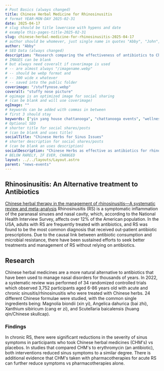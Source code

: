 ```yaml
---
# Post Basics (always changed)
title: Chinese Herbal Medicine for Rhinosinusitis
# format YEAR-MON-DAY 2025-02-31
date: 2025-04-17
# slug should be title lowercase with hypens and date
# example this-pages-title-2025-02-31
slug: chinese-herbal-medicine-for-rhinosinusitis-2025-04-17
# author should be whomever, just single name in quotes "Abby", "John", etc.
author: "Abby"
# SEO Data (always changed)
description: "Research comparing the effectiveness of antibiotics to Chinese herbal medicine for acute and chronic rhinosinusitis"
# IMAGES can be blank
# but always need coveralt if coverimage is used
# -- are almost always "/imagename.webp"
# -- should be webp format and
# -- 300 wide x whatever
# -- saved into the public folder
coverimage: "/stuffynose.webp"
coveralt: "stuffy nose picture"
# ogimage is an optimized image for social sharing 
# (can be blank and will use coverimage)
ogImage: ""
# keywords can be added with commas in between
# first 3 should stay 
keywords: ["yin yang house chattanooga", "chattanooga events", "wellness events", "sinus disorders", "sinusitis", "stuffy nose", "Chinese herbs", "allergies", "antibiotic resistance"]
# Optional SEO
# shorter title for social shares/posts 
# (can be blank and uses title)
socialTitle: "Chinese Herbs for Sinus Issues"  
# shorter description for social shares/posts 
# (can be blank an uses description)
socialDescription: "Chinese Herbs as effective as antibiotics for rhinosinusitis" 
# BELOW RARELY, IF EVER, CHANGED
layout: ../../layouts/Layout.astro
parent: "news-events"
---
```


## Rhinosinusitis: An Alternative treatment to Antibiotics
[Chinese herbal therapy in the management of rhinosinusitis—A systematic review and meta-analysis](https://pmc.ncbi.nlm.nih.gov/articles/PMC9714754/) Rhinosinusitis (RS) is a symptomatic inflammation of the paranasal sinuses and nasal cavity, which, according to the National Health Interview Survey, affects over 12% of the American population. In the USA, adults with RS are frequently treated with antibiotics, and RS was found to be the most common diagnosis that received out-patient antibiotic prescriptions. Due to the causal link between antibiotic consumption and microbial resistance, there have been sustained efforts to seek better treatments and management of RS without relying on antibiotics. 

## Research
Chinese herbal medicines are a more natural alternative to antibiotics that have been used to manage nasal disorders for thousands of years. In 2022, a systematic review was performed of 34 randomized controlled trials which observed 3,752 participants aged 6-86 years old with acute and chronic sinusitis/rhinosinusitis who were treated with Chinese herbs. 24 different Chinese formulae were studied, with the common single ingredients being: Magnolia biondii (xin yi), Angelica dahurica (bai zhi), Xanthium sibiricum (cang er zi), and Scutellaria baicalensis (huang qin/Chinese skullcap). 

### Findings
In chronic RS, there were significant reductions in the severity of sinus symptoms in participants who took Chinese herbal medicines (CHM's) vs placebos. In studies that compared CHM's to erythromycin (an antibiotic), both interventions reduced sinus symptoms to a similar degree. There is additional evidence that CHM's taken with pharmacotherapies for acute RS can further reduce symptoms vs pharmacotherapies alone.  
